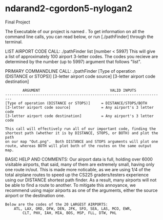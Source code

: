 # ndarand2-cgordon5-nylogan2
Final Project

The Executable of our project is named <pathFinder>.  To get information on all the
command line calls, you can read below, or run [./pathFinder] through the terminal.

LIST AIRPORT CODE CALL:
./pathFinder list [number < 5997]
    This will give a list of approximately 100 airport 3-letter codes.  The codes
    you recieve are determined by the number (up to 5997) argument that follows "list".


PRIMARY COMMANDLINE CALL:
./pathFinder [Type of operation (DISTANCE or STOPS)] [3-letter airport code source] [3-letter airport code destination]

            ARGUMENT                                VALID INPUTS
    -------------------------------------------------------------------------
    [Type of operation (DISTANCE or STOPS)]     = DISTANCE/STOPS/BOTH
    [3-letter airport code source]              = Any airport's 3 letter code
    [3-letter airport code destination]         = Any airport's 3 letter code

    This call will effectively run all of our important code, finding the
    shortest path (whether it is by DISTANCE, STOPS, or BOTH) and plot the path
    on our map "Out.png".  Both DISTANCE and STOPS arguments will plot one
    route, whereas BOTH will plot both of the routes on the same output map.



BASIC HELP AND COMMENTS:
    Our airport data is full, holding over 6000 visitable airports, that said,
    many of them are extremely small, having only one route in/out.  This is 
    made more noticable, as we are using 1/4 of the total airplane routes to
    speed up the CS225 graders/testers experience using our DISTANCE shortest
    path finder.  As a result, many airports will not be able to find a route
    to another.  To mitigate this annoyance, we recommend using major airports
    as one of the arguments, either the source airport or the destination one.
    
    Below are the codes of the 20 LARGEST AIRPORTS:
        ATL, LAX, ORD, DFW, DEN, JFK, SFO, SEA, LAS, MCO, EWR,
            CLT, PHX, IAH, MIA, BOS, MSP, FLL, DTW, PHL

    